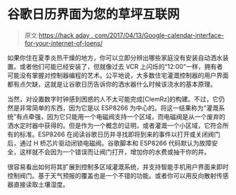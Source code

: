 # 谷歌日历界面为您的草坪互联网

> 原文:[https://hack aday . com/2017/04/13/Google-calendar-interface-for-your-internet-of-loens/](https://hackaday.com/2017/04/13/google-calendar-interface-for-your-internet-of-lawns/)

如果你住在夏季炎热干燥的地方，你可以立即分辨出哪些家庭没有安装自动洒水装置。或者他们可能已经安装了，但就像过去 VCR 上闪烁的“12:00”一样，拥有者可能没有掌握对控制器编程的艺术。公平地说，大多数住宅灌溉控制器的用户界面都有点欠缺，这就是让谷歌日历告诉你的洒水器什么时候该浇水的基本原理。

当然，对设置数字时钟感到困惑的人不太可能完成[ClemRz]的构建。不过，它仍然是非常简单的东西，因为它是以 ESP8266 为中心的。将这一结果称为“灌溉系统”有点牵强，因为它只能用一个电磁阀支持一个区域，而电磁阀是从一个废弃的洒水定时器中获得的。但是作为一个概念的证明，或者灌溉一个小区域，它符合所有的标准。ESP8266 在阅读谷歌日历并寻找即将到来的事件以打开或关闭阀门后，通过 H 桥芯片驱动闭锁电磁阀。谷歌脚本和 ESP8266 代码默认为故障安全，这样就不会因为一个错误而让阀门打开，增加你的水费或抽干你的井。

很容易看出如何将其扩展到控制多区域灌溉系统，并支持智能手机用户界面来即时控制阀门。基于天气预报的覆盖也是一个不错的功能。或者你可以用反向散射传感器直接读取土壤湿度。